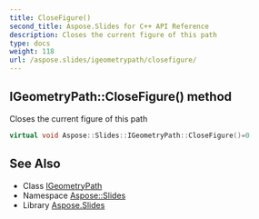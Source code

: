 ```yaml
---
title: CloseFigure()
second_title: Aspose.Slides for C++ API Reference
description: Closes the current figure of this path
type: docs
weight: 118
url: /aspose.slides/igeometrypath/closefigure/
---
```

## IGeometryPath::CloseFigure() method


Closes the current figure of this path

```cpp
virtual void Aspose::Slides::IGeometryPath::CloseFigure()=0
```

## See Also

* Class [IGeometryPath](../)
* Namespace [Aspose::Slides](../../)
* Library [Aspose.Slides](../../../)
